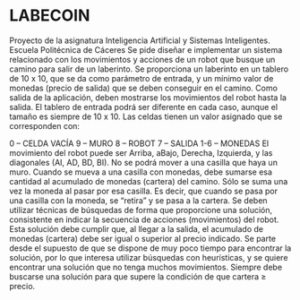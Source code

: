 # LABECOIN

Proyecto de la asignatura Inteligencia Artificial y Sistemas Inteligentes. Escuela Politécnica de Cáceres
Se pide diseñar e implementar un sistema relacionado con los movimientos y acciones de un robot que
busque un camino para salir de un laberinto. Se proporciona un laberinto en un tablero de 10 x 10, que se
da como parámetro de entrada, y un mínimo valor de monedas (precio de salida) que se deben conseguir
en el camino. Como salida de la aplicación, deben mostrarse los movimientos del robot hasta la salida. El
tablero de entrada podrá ser diferente en cada caso, aunque el tamaño es siempre de 10 x 10. Las celdas
tienen un valor asignado que se corresponden con:

0 – CELDA VACÍA 9 – MURO 8 – ROBOT 7 – SALIDA 1-6 – MONEDAS
El movimiento del robot puede ser Arriba, aBajo, Derecha, Izquierda, y las diagonales (AI, AD, BD, BI).
No se podrá mover a una casilla que haya un muro. Cuando se mueva a una casilla con monedas, debe
sumarse esa cantidad al acumulado de monedas (cartera) del camino. Sólo se suma una vez la moneda al
pasar por esa casilla. Es decir, que cuando se pasa por una casilla con la moneda, se “retira” y se pasa a la
cartera.
Se deben utilizar técnicas de búsquedas de forma que proporcione una solución, consistente en indicar la
secuencia de acciones (movimientos) del robot. Esta solución debe cumplir que, al llegar a la salida, el
acumulado de monedas (cartera) debe ser igual o superior al precio indicado. Se parte desde el supuesto
de que se dispone de muy poco tiempo para encontrar la solución, por lo que interesa utilizar búsquedas
con heurísticas, y se quiere encontrar una solución que no tenga muchos movimientos. Siempre debe
buscarse una solución para que supere la condición de que cartera ≥ precio.
